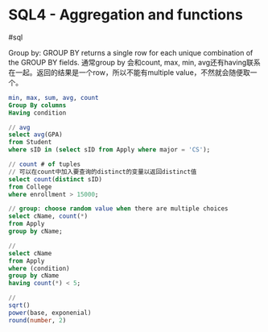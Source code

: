 # SQL4 - Aggregation and functions
#sql

Group by: 
GROUP BY returns a single row for each unique combination of the GROUP BY fields.
通常group by 会和count, max, min, avg还有having联系在一起。返回的结果是一个row，所以不能有multiple value，不然就会随便取一个。

```sql
min, max, sum, avg, count
Group By columns
Having condition

// avg
select avg(GPA) 
from Student
where sID in (select sID from Apply where major = 'CS');

// count # of tuples
// 可以在count中加入要查询的distinct的变量以返回distinct值
select count(distinct sID)
from College
where enrollment > 15000;

// group: choose random value when there are multiple choices
select cName, count(*)
from Apply
group by cName;

//
select cName
from Apply
where (condition)
group by cName
having count(*) < 5;

//
sqrt()
power(base, exponenial)
round(number, 2)
```

















